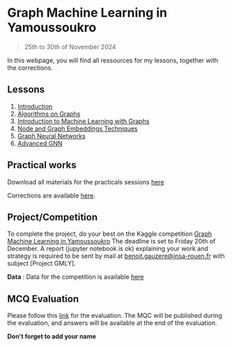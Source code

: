 # Graph Machine Learning in Yamoussoukro 
> 25th to 30th of November 2024

In this webpage, you will find all ressources for my lessons, together with the
corrections. 

## Lessons

1. [Introduction](/gml/1_introduction_to_graphs.html)
2. [Algorithms on Graphs](/gml/2_Algorithms_on_graphs.html)
3. [Introduction to Machine Learning with
  Graphs](/gml/3_Intro_ML_on_Graphs.html)
4. [Node and Graph Embeddings Techniques](/gml/4_Graph_Embedding.html)
5. [Graph Neural Networks](/gml/5_GNN.pdf)
6. [Advanced GNN](/gml/6_Advanced_GNN.html)

## Practical works

Download all materials for the practicals sessions [here](/gml/practical.zip)

Corrections are available [here](/gml/corrections.zip). 

## Project/Competition

To complete the project, do your best on the Kaggle competition [Graph Machine
Learning in
Yamoussoukro](https://www.kaggle.com/competitions/graph-machine-learning-in-yamoussoukro/overview)
The deadline is set to Friday 20th of December. A report (jupyter notebook is
ok) explaining your work and strategy is required to be sent by mail at
benoit.gauzere@insa-rouen.fr with subject [Project GMLY].

**Data** : Data for the competition is available [here](/gml/data.zip)

## MCQ Evaluation

Please follow this
[link](https://app.wooclap.com/GYQATJ/questionnaires/674742c8253a82b1a4577121)
for the evaluation. The MQC will be published during the evaluation, and answers
will be available at the end of the evaluation.

**Don't forget to add your name**
